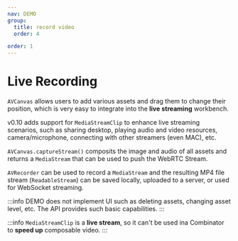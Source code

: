 ```yaml
---
nav: DEMO
group:
  title: record video
  order: 4

order: 1
---
```


# Live Recording

`AVCanvas` allows users to add various assets and drag them to change their position, which is very easy to integrate into the **live streaming** workbench.

v0.10 adds support for `MediaStreamClip` to enhance live streaming scenarios, such as sharing desktop, playing audio and video resources, camera/microphone, connecting with other streamers (even MAC), etc.

`AVCanvas.captureStream()` composits the image and audio of all assets and returns a `MediaStream` that can be used to push the WebRTC Stream.

`AVRecorder` can be used to record a `MediaStream` and the resulting MP4 file stream (`ReadableStream`) can be saved locally, uploaded to a server, or used for WebSocket streaming.

<code src="./4_2_1-recorder-avcanvas.tsx"></code>

:::info
DEMO does not implement UI such as deleting assets, changing asset level, etc. The API provides such basic capabilities.
:::

:::info
`MediaStreamClip` is a **live stream**, so it can't be used ina Combinator to **speed up** composable video.
:::
